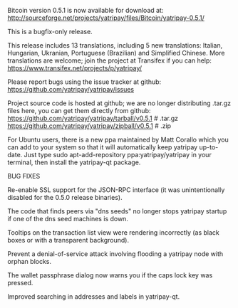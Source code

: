 Bitcoin version 0.5.1 is now available for download at:
http://sourceforge.net/projects/yatripay/files/Bitcoin/yatripay-0.5.1/

This is a bugfix-only release.

This release includes 13 translations, including 5 new translations:
Italian, Hungarian, Ukranian, Portuguese (Brazilian) and Simplified Chinese.
More translations are welcome; join the project at Transifex if you can help:
https://www.transifex.net/projects/p/yatripay/

Please report bugs using the issue tracker at github:
https://github.com/yatripay/yatripay/issues

Project source code is hosted at github; we are no longer
distributing .tar.gz files here, you can get them
directly from github:
https://github.com/yatripay/yatripay/tarball/v0.5.1  # .tar.gz
https://github.com/yatripay/yatripay/zipball/v0.5.1  # .zip

For Ubuntu users, there is a new ppa maintained by Matt Corallo which
you can add to your system so that it will automatically keep
yatripay up-to-date.  Just type
sudo apt-add-repository ppa:yatripay/yatripay
in your terminal, then install the yatripay-qt package.


BUG FIXES

Re-enable SSL support for the JSON-RPC interface (it was unintentionally
disabled for the 0.5.0 release binaries).

The code that finds peers via "dns seeds" no longer stops yatripay startup
if one of the dns seed machines is down.

Tooltips on the transaction list view were rendering incorrectly (as black boxes
or with a transparent background).

Prevent a denial-of-service attack involving flooding a yatripay node with
orphan blocks.

The wallet passphrase dialog now warns you if the caps lock key was pressed.

Improved searching in addresses and labels in yatripay-qt.

